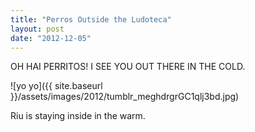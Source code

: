 ```yaml
---
title: "Perros Outside the Ludoteca"
layout: post
date: "2012-12-05"
---
```


OH HAI PERRITOS! I SEE YOU OUT THERE IN THE COLD.

![yo yo]({{ site.baseurl }}/assets/images/2012/tumblr_meghdrgrGC1qlj3bd.jpg)

Riu is staying inside in the warm.
